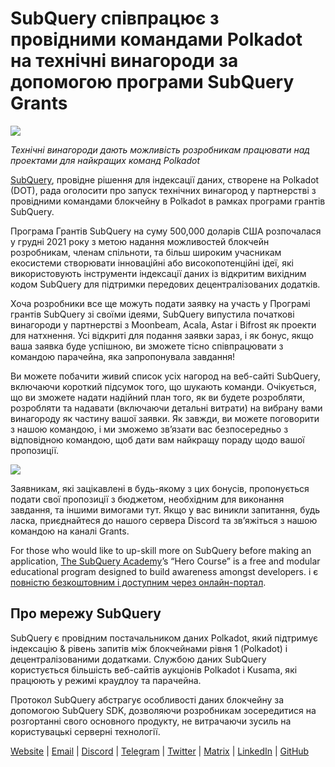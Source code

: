 # SubQuery співпрацює з провідними командами Polkadot на технічні винагороди за допомогою програми SubQuery Grants

![](https://miro.medium.com/max/1400/0*KlrhjUy3MRRT98OO)

_Технічні винагороди дають можливість розробникам працювати над проектами для найкращих команд Polkadot_

[SubQuery](https://subquery.network/), провідне рішення для індексації даних, створене на Polkadot (DOT), рада оголосити про запуск технічних винагород у партнерстві з провідними командами блокчейну в Polkadot в рамках програми грантів SubQuery.

Програма Грантів SubQuery на суму 500,000 доларів США розпочалася у грудні 2021 року з метою надання можливостей блокчейн розробникам, членам спільноти, та більш широким учасникам екосистеми створювати інноваційні або високопотенційні ідеї, які використовують інструменти індексації даних із відкритим вихідним кодом SubQuery для підтримки передових децентралізованих додатків.

Хоча розробники все ще можуть подати заявку на участь у Програмі грантів SubQuery зі своїми ідеями, SubQuery випустила початкові винагороди у партнерстві з Moonbeam, Acala, Astar і Bifrost як проекти для натхнення. Усі відкриті для подання заявки зараз, і як бонус, якщо ваша заявка буде успішною, ви зможете тісно співпрацювати з командою парачейна, яка запропонувала завдання!

Ви можете побачити живий список усіх нагород на веб-сайті SubQuery, включаючи короткий підсумок того, що шукають команди. Очікується, що ви зможете надати надійний план того, як ви будете розробляти, розробляти та надавати (включаючи детальні витрати) на вибрану вами винагороду як частину вашої заявки. Як завжди, ви можете поговорити з нашою командою, і ми зможемо зв’язати вас безпосередньо з відповідною командою, щоб дати вам найкращу пораду щодо вашої пропозиції.

![](https://miro.medium.com/max/1400/0*o2m57G86Tyi2UWiQ)

Заявникам, які зацікавлені в будь-якому з цих бонусів, пропонується подати свої пропозиції з бюджетом, необхідним для виконання завдання, та іншими вимогами тут. Якщо у вас виникли запитання, будь ласка, приєднайтеся до нашого сервера Discord та зв’яжіться з нашою командою на каналі Grants.

For those who would like to up-skill more on SubQuery before making an application, [The SubQuery Academy](./20211018-subquery-launches-the-subquery-academy.md)’s “Hero Course” is a free and modular educational program designed to build awareness amongst developers. і є [повністю безкоштовним і доступним через онлайн-портал](https://subquery.coassemble.com/unlock/dOKZW6O#/).

## Про мережу SubQuery

SubQuery є провідним постачальником даних Polkadot, який підтримує індексацію & рівень запитів між блокчейнами рівня 1 (Polkadot) і децентралізованими додатками. Службою даних SubQuery користується більшість веб-сайтів аукціонів Polkadot і Kusama, які працюють у режимі краудлоу та парачейна.

Протокол SubQuery абстрагує особливості даних блокчейну за допомогою SubQuery SDK, дозволяючи розробникам зосередитися на розгортанні свого основного продукту, не витрачаючи зусиль на користувацькі серверні технології.

[Website](https://subquery.network/) | [Email](hello@subquery.network) | [Discord](https://discord.com/invite/78zg8aBSMG) | [Telegram](https://t.me/subquerynetwork) | [Twitter](https://twitter.com/subquerynetwork) | [Matrix](https://matrix.to/#/#subquery:matrix.org) | [LinkedIn](https://www.linkedin.com/company/subquery) | [GitHub](https://github.com/subquery)
